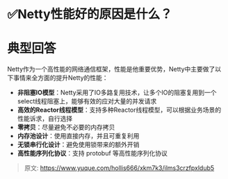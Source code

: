 # ✅Netty性能好的原因是什么？

# 典型回答
Netty作为一个高性能的网络通信框架，性能是他重要优势，Netty中主要做了以下事情来全方面的提升Netty的性能：



+ **非阻塞IO模型**：Netty采用了IO多路复用技术，让多个IO的阻塞复用到一个select线程阻塞上，能够有效的应对大量的并发请求
+ **高效的Reactor线程模型**：支持多种Reactor线程模型，可以根据业务场景的性能诉求，自行选择
+ **零拷贝**：尽量避免不必要的内存拷贝
+ **内存池设计**：使用直接内存，并且可重复利用
+ **无锁串行化设计**：避免使用锁带来的额外开销
+ **高性能序列化协议**：支持 protobuf 等高性能序列化协议



> 原文: <https://www.yuque.com/hollis666/xkm7k3/ilms3crzfpxldub5>